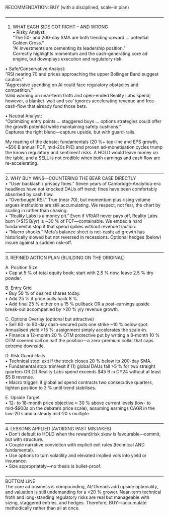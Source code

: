 RECOMMENDATION: BUY (with a disciplined, scale-in plan)

————————————————————————————————————
1.  WHAT EACH SIDE GOT RIGHT – AND WRONG  
   •  Risky Analyst:  
     “The 50- and 200-day SMA are both trending upward … potential Golden Cross.”  
     “AI investments are cementing its leadership position.”  
     Correctly highlights momentum and the cash-generating core ad engine, but downplays execution and regulatory risk.

   •  Safe/Conservative Analyst:  
     “RSI nearing 70 and prices approaching the upper Bollinger Band suggest caution.”  
     “Aggressive spending on AI could face regulatory obstacles and competition.”  
     Valid warning on near-term froth and open-ended Reality Labs spend; however, a blanket ‘wait and see’ ignores accelerating revenue and free-cash-flow that already fund those bets.

   •  Neutral Analyst:  
     “Optimizing entry points … staggered buys … options strategies could offer the growth potential while maintaining safety cushions.”  
     Captures the right blend—capture upside, but with guard-rails.

   My reading of the debate: fundamentals (20 %+ top-line and EPS growth, ~$50 B annual FCF, mid-20s P/E) and proven ad-monetisation cycles trump the known regulatory and sentiment risks. A HOLD would leave money on the table, and a SELL is not credible when both earnings and cash flow are re-accelerating.

————————————————————————————————————
2.  WHY BUY WINS—COUNTERING THE BEAR CASE DIRECTLY  
   •  “User backlash / privacy fines.”  Seven years of Cambridge-Analytica-era headlines have not knocked DAUs off trend; fines have been comfortably absorbed by cash flow.  
   •  “Overbought RSI.”  True (near 70), but momentum plus rising volume argues institutions are still accumulating. We respect, not fear, the chart by scaling in rather than chasing.  
   •  “Reality Labs is a money pit.”  Even if VR/AR never pays off, Reality Labs burn (<$15 B/yr) is ~30 % of FCF—containable. We embed a hard fundamental stop if that spend spikes without revenue traction.  
   •  “Macro shocks.”  Meta’s balance sheet is net-cash; ad growth has historically slowed but not reversed in recessions. Optional hedges (below) insure against a sudden risk-off.

————————————————————————————————————
3.  REFINED ACTION PLAN (BUILDING ON THE ORIGINAL)  

A. Position Size  
   •  Cap at 5 % of total equity book; start with 2.5 % now, leave 2.5 % dry powder.

B. Entry Grid  
   •  Buy 50 % of desired shares today.  
   •  Add 25 % if price pulls back 8 %.  
   •  Add final 25 % either on a 15 % pullback OR a post-earnings upside break-out accompanied by >20 % y/y revenue growth.

C. Options Overlay (optional but attractive)  
   •  Sell 60- to 90-day cash-secured puts one strike ~10 % below spot. Annualised yield >15 %; assignment simply accelerates the scale-in.  
   •  Finance a 12-month 20 % OTM protective put by writing a 3-month 10 % OTM covered call on half the position—a zero-premium collar that caps extreme downside.

D. Risk Guard-Rails  
   •  Technical stop: exit if the stock closes 20 % below its 200-day SMA.  
   •  Fundamental stop: trim/exit if (1) global DAUs fall >5 % for two straight quarters OR (2) Reality Labs spend exceeds $45 B in CY24 without at least $5 B revenue.  
   •  Macro trigger: if global ad spend contracts two consecutive quarters, tighten position to 3 % until trend stabilises.

E. Upside Target  
   •  12- to 18-month price objective ≈ 30 % above current levels (low- to mid-$900s on the debate’s price scale), assuming earnings CAGR in the low-20 s and a steady mid-20 s multiple.

————————————————————————————————————
4.  LESSONS APPLIED (AVOIDING PAST MISTAKES)  
   •  Don’t default to HOLD when the reward/risk skew is favourable—commit, but with structure.  
   •  Couple narrative conviction with explicit exit rules (technical AND fundamental).  
   •  Use options to turn volatility and elevated implied vols into yield or insurance.  
   •  Size appropriately—no thesis is bullet-proof.

————————————————————————————————————
BOTTOM LINE  
The core ad business is compounding, AI/Threads add upside optionality, and valuation is still undemanding for a >20 % grower. Near-term technical froth and long-standing regulatory risks are real but manageable with sizing, staggered entries, and hedges. Therefore, BUY—accumulate methodically rather than all at once.